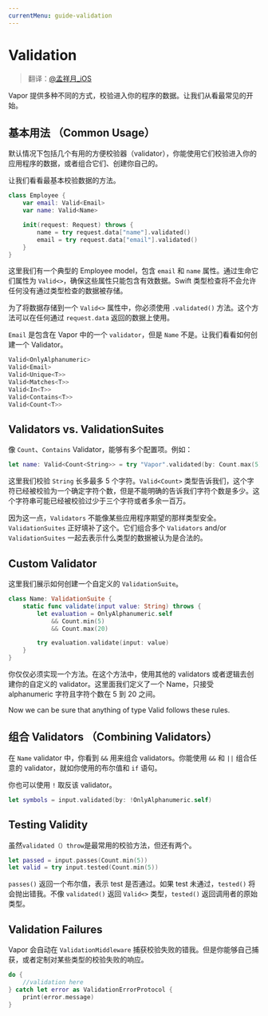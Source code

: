 ```yaml
---
currentMenu: guide-validation
---
```


# Validation

> 翻译：[@孟祥月_iOS](http://weibo.com/u/1750643861)

Vapor 提供多种不同的方式，校验进入你的程序的数据。让我们从看最常见的开始。

## 基本用法 （Common Usage）

默认情况下包括几个有用的方便校验器（validator），你能使用它们校验进入你的应用程序的数据，或者组合它们、创建你自己的。

让我们看看最基本校验数据的方法。

```swift
class Employee {
    var email: Valid<Email>
    var name: Valid<Name>

    init(request: Request) throws {
        name = try request.data["name"].validated()
        email = try request.data["email"].validated()
    }
}
```

这里我们有一个典型的 Employee model，包含 `email` 和 `name` 属性。通过生命它们属性为 `Valid<>`，确保这些属性只能包含有效数据。Swift 类型检查将不会允许任何没有通过类型检查的数据被存储。

为了将数据存储到一个 `Valid<>` 属性中，你必须使用 `.validated()` 方法。这个方法可以在任何通过 `request.data` 返回的数据上使用。

`Email` 是包含在 Vapor 中的一个 `validator`，但是 `Name` 不是。让我们看看如何创建一个 Validator。

```swift
Valid<OnlyAlphanumeric>
Valid<Email>
Valid<Unique<T>>
Valid<Matches<T>>
Valid<In<T>>
Valid<Contains<T>>
Valid<Count<T>>
```

## Validators vs. ValidationSuites

像 `Count`、`Contains` Validator，能够有多个配置项。例如：

```swift
let name: Valid<Count<String>> = try "Vapor".validated(by: Count.max(5))
```

这里我们校验 `String` 长多最多 5 个字符。`Valid<Count>` 类型告诉我们，这个字符已经被校验为一个确定字符个数，但是不能明确的告诉我们字符个数是多少。这个字符串可能已经被校验过少于三个字符或者多余一百万。

因为这一点，`Validators` 不能像某些应用程序期望的那样类型安全。`ValidationSuites` 正好填补了这个。它们组合多个 `Validators` and/or `ValidationSuites` 一起去表示什么类型的数据被认为是合法的。

## Custom Validator

这里我们展示如何创建一个自定义的 `ValidationSuite`。

```swift
class Name: ValidationSuite {
    static func validate(input value: String) throws {
        let evaluation = OnlyAlphanumeric.self
            && Count.min(5)
            && Count.max(20)

        try evaluation.validate(input: value)
    }
}
```

你仅仅必须实现一个方法。在这个方法中，使用其他的 validators 或者逻辑去创建你的自定义的 validator。这里面我们定义了一个 Name，只接受 alphanumeric 字符且字符个数在 5 到 20 之间。

Now we can be sure that anything of type Valid<Name> follows these rules.

## 组合 Validators （Combining Validators）

在 `Name` validator 中，你看到 `&&` 用来组合 validators。你能使用 `&&` 和 `||` 组合任意的 validator，就如你使用的布尔值和 `if` 语句。

你也可以使用 `!` 取反该 validator。

```swift
let symbols = input.validated(by: !OnlyAlphanumeric.self)
```

## Testing Validity

虽然`validated（）throw`是最常用的校验方法，但还有两个。

```swift
let passed = input.passes(Count.min(5))
let valid = try input.tested(Count.min(5))
```

`passes()` 返回一个布尔值，表示 test 是否通过。如果 test 未通过，`tested()` 将会抛出错我。不像 `validated()` 返回  `Valid<>` 类型，`tested()` 返回调用者的原始类型。

## Validation Failures

Vapor 会自动在 `ValidationMiddleware` 捕获校验失败的错我。但是你能够自己捕获，或者定制对某些类型的校验失败的响应。

```swift
do {
    //validation here
} catch let error as ValidationErrorProtocol {
    print(error.message)
}
```
